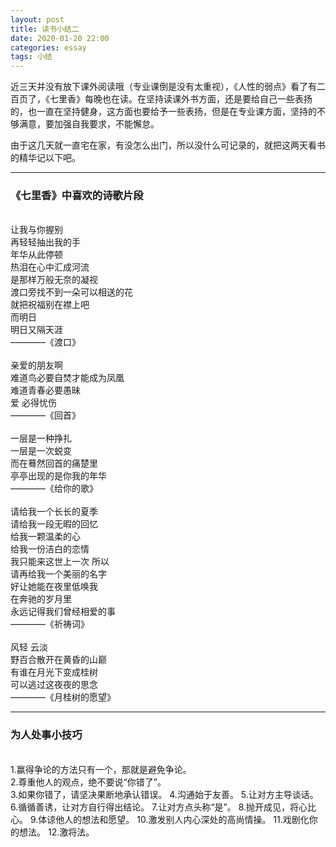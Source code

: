 ```yaml
---
layout: post
title: 读书小结二
date: 2020-01-20 22:00
categories: essay
tags: 小结
---
```


近三天并没有放下课外阅读哦（专业课倒是没有太重视），《人性的弱点》看了有二百页了，《七里香》每晚也在读。在坚持读课外书方面，还是要给自己一些表扬的，也一直在坚持健身，这方面也要给予一些表扬，但是在专业课方面，坚持的不够满意，要加强自我要求，不能懈怠。

由于这几天就一直宅在家，有没怎么出门，所以没什么可记录的，就把这两天看书的精华记以下吧。

----------------------------------------
<h3>《七里香》中喜欢的诗歌片段</h3><br/>
让我与你握别<br/>
再轻轻抽出我的手<br/>                                
年华从此停顿<br/>                                    
热泪在心中汇成河流  <br/>                            
是那样万般无奈的凝视 <br/>                                    
渡口旁找不到一朵可以相送的花  <br/>                   
就把祝福别在襟上吧  <br/>                            
而明日   <br/>                                      
明日又隔天涯  <br/>                                  
        ————《渡口》   <br/><br/>                                  
亲爱的朋友啊<br/>
难道鸟必要自焚才能成为凤凰<br/>
难道青春必要愚昧<br/>
爱 必得忧伤<br/>
        ————《回首》<br/><br/>
一层是一种挣扎<br/>
一层是一次蜕变<br/>
而在蓦然回首的痛楚里<br/>
亭亭出现的是你我的年华<br/>
        ————《给你的歌》<br/><br/>
请给我一个长长的夏季<br/>
请给我一段无暇的回忆<br/>
给我一颗温柔的心<br/>
给我一份洁白的恋情<br/>
我只能来这世上一次 所以<br/>
请再给我一个美丽的名字<br/>
好让她能在夜里低唤我<br/>
在奔驰的岁月里<br/>
永远记得我们曾经相爱的事<br/>
        ————《祈祷词》<br/><br/>
风轻 云淡<br/>
野百合散开在黄昏的山巅<br/>
有谁在月光下变成桂树<br/>
可以逃过这夜夜的思念<br/>
        ————《月桂树的愿望》<br/>

----------------------------------------
<h3>为人处事小技巧</h3><br/>
  1.赢得争论的方法只有一个，那就是避免争论。<br/>
  2.尊重他人的观点，绝不要说“你错了”。<br/>
  3.如果你错了，请坚决果断地承认错误。
  4.沟通始于友善。
  5.让对方主导谈话。
  6.循循善诱，让对方自行得出结论。
  7.让对方点头称“是”。
  8.抛开成见，将心比心。
  9.体谅他人的想法和愿望。
  10.激发别人内心深处的高尚情操。
  11.戏剧化你的想法。
  12.激将法。
